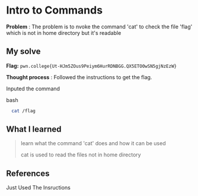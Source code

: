 


# Intro to Commands 

**Problem** : The problem is to nvoke  the command 'cat' to check the file 'flag' which is not in home directory but it's readable
## My solve

**Flag:** `pwn.college{Ut-HJm5ZOus9Peiym6HurRDNBGG.QX5ETO0wSN5gjNzEzW}`

**Thought process** :   Followed the instructions  to get the flag.

Inputed the command


bash
```bash
  cat /flag

```


## What I learned
> learn what the command 'cat' does and how it can be used 
>
>
>cat is used to read the files not in home directory
## References
Just Used The Insructions
